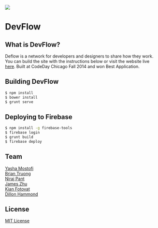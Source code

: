 
<img align="center" src="app/images/logo.png"></img><br>

DevFlow
==============

## What is DevFlow?
Deflow is a network for developers and designers to share how they work. You can build the site with the instructions below or visit the website live [here](https://devflow.firebaseapp.com). Built at CodeDay Chicago Fall 2014 and won Best Application.

## Building DevFlow
```sh
$ npm install
$ bower install
$ grunt serve
```

## Deploying to Firebase
```sh
$ npm install -g firebase-tools
$ firebase login
$ grunt build
$ firebase deploy
```

## Team      
[Yasha Mostofi](https://github.com/redsn0w422) <br>
[Brian Truong](https://github.com/briantruong777) <br>
[Niraj Pant](https://github.com/xasos) <br>
[James Zhu](https://github.com/jzhu98) <br>
[Kian Fotovat](https://github.com/kianfotovat) <br>
[Dillon Hammond](https://github.com/dchammond) <br>

## License
[MIT License](LICENSE)
